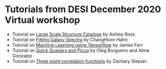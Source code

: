 # Tutorials from DESI December 2020 Virtual workshop
- Tutorial on [Large Scale Structure Catalogs](https://github.com/desihub/tutorials/blob/master/Dec2020/LSS.ipynb) by Ashley Ross
- Tutorial on [Fitting Galaxy Spectra](https://github.com/desihub/tutorials/tree/master/Dec2020/galaxies) by ChangHoon Hahn
- Tutorial on [Machine Learning using Tensorflow](https://github.com/desihub/tutorials/tree/master/Dec2020/ML_TensorFlow) by James Farr
- Tutorial on [Quick Quasars and Picca](https://github.com/desihub/tutorials/tree/master/Dec2020/quickquasars) by Oleg Burgueno and Alma Gonzalez
- Tutorial on [Three point correlation functions](https://github.com/desihub/tutorials/tree/master/Dec2020/3pcf) by Zachary Slepian

